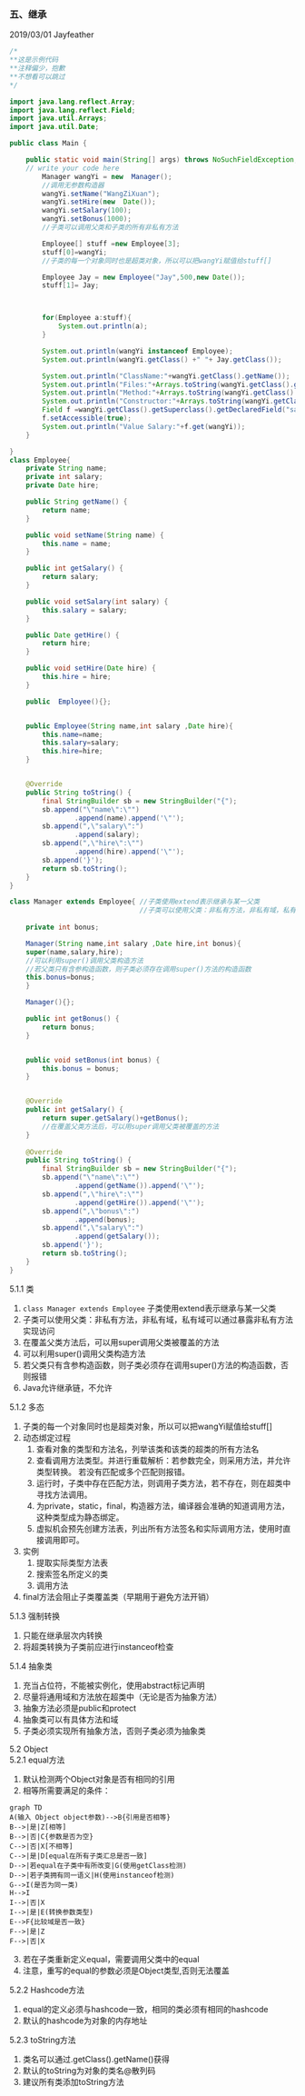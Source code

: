 ### 五、继承

2019/03/01
Jayfeather

```JAVA
/*
**这是示例代码
**注释偏少，抱歉
**不想看可以跳过
*/

import java.lang.reflect.Array;
import java.lang.reflect.Field;
import java.util.Arrays;
import java.util.Date;

public class Main {

    public static void main(String[] args) throws NoSuchFieldException, IllegalAccessException {
	// write your code here
        Manager wangYi = new  Manager();
        //调用无参数构造器
        wangYi.setName("WangZiXuan");
        wangYi.setHire(new  Date());
        wangYi.setSalary(100);
        wangYi.setBonus(1000);
        //子类可以调用父类和子类的所有非私有方法

        Employee[] stuff =new Employee[3];
        stuff[0]=wangYi;
        //子类的每一个对象同时也是超类对象，所以可以把wangYi赋值给stuff[]

        Employee Jay = new Employee("Jay",500,new Date());
        stuff[1]= Jay;



        for(Employee a:stuff){
            System.out.println(a);
        }

        System.out.println(wangYi instanceof Employee);
        System.out.println(wangYi.getClass() +" "+ Jay.getClass());

        System.out.println("ClassName:"+wangYi.getClass().getName());
        System.out.println("Files:"+Arrays.toString(wangYi.getClass().getDeclaredFields())+"\nSuperFiles:"+Arrays.toString(wangYi.getClass().getSuperclass().getDeclaredFields()));
        System.out.println("Method:"+Arrays.toString(wangYi.getClass().getDeclaredMethods()));
        System.out.println("Constructor:"+Arrays.toString(wangYi.getClass().getDeclaredConstructors()));
        Field f =wangYi.getClass().getSuperclass().getDeclaredField("salary");
        f.setAccessible(true);
        System.out.println("Value Salary:"+f.get(wangYi));
    }

}
class Employee{
    private String name;
    private int salary;
    private Date hire;

    public String getName() {
        return name;
    }

    public void setName(String name) {
        this.name = name;
    }

    public int getSalary() {
        return salary;
    }

    public void setSalary(int salary) {
        this.salary = salary;
    }

    public Date getHire() {
        return hire;
    }

    public void setHire(Date hire) {
        this.hire = hire;
    }

    public  Employee(){};


    public Employee(String name,int salary ,Date hire){
        this.name=name;
        this.salary=salary;
        this.hire=hire;
    }


    @Override
    public String toString() {
        final StringBuilder sb = new StringBuilder("{");
        sb.append("\"name\":\"")
                .append(name).append('\"');
        sb.append(",\"salary\":")
                .append(salary);
        sb.append(",\"hire\":\"")
                .append(hire).append('\"');
        sb.append('}');
        return sb.toString();
    }
}

class Manager extends Employee{ //子类使用extend表示继承与某一父类
                                //子类可以使用父类：非私有方法，非私有域，私有域可以通过暴露非私有方法实现访问
    
    private int bonus;

    Manager(String name,int salary ,Date hire,int bonus){
    super(name,salary,hire);
    //可以利用super()调用父类构造方法
    //若父类只有含参构造函数，则子类必须存在调用super()方法的构造函数
    this.bonus=bonus;
    }

    Manager(){};

    public int getBonus() {
        return bonus;
    }


    public void setBonus(int bonus) {
        this.bonus = bonus;
    }


    @Override
    public int getSalary() {
        return super.getSalary()+getBonus();
        //在覆盖父类方法后，可以用super调用父类被覆盖的方法
    }
    
    @Override
    public String toString() {
        final StringBuilder sb = new StringBuilder("{");
        sb.append("\"name\":\"")
                .append(getName()).append('\"');
        sb.append(",\"hire\":\"")
                .append(getHire()).append('\"');
        sb.append(",\"bonus\":")
                .append(bonus);
        sb.append(",\"salary\":")
                .append(getSalary());
        sb.append('}');
        return sb.toString();
    }
}


```

5.1.1 类  
1. `class Manager extends Employee` 子类使用extend表示继承与某一父类
2. 子类可以使用父类：非私有方法，非私有域，私有域可以通过暴露非私有方法实现访问
3. 在覆盖父类方法后，可以用super调用父类被覆盖的方法
4. 可以利用super()调用父类构造方法
5. 若父类只有含参构造函数，则子类必须存在调用super()方法的构造函数，否则报错
6. Java允许继承链，不允许

5.1.2 多态
1. 子类的每一个对象同时也是超类对象，所以可以把wangYi赋值给stuff[]
2. 动态绑定过程
    1. 查看对象的类型和方法名，列举该类和该类的超类的所有方法名
    2. 查看调用方法类型。并进行重载解析：若参数完全，则采用方法，并允许类型转换。 若没有匹配或多个匹配则报错。
    3. 运行时，子类中存在匹配方法，则调用子类方法，若不存在，则在超类中寻找方法调用。 
    4. 为private，static，final，构造器方法，编译器会准确的知道调用方法，这种类型成为静态绑定。
    5. 虚拟机会预先创建方法表，列出所有方法签名和实际调用方法，使用时直接调用即可。
3. 实例
    1. 提取实际类型方法表
    2. 搜索签名所定义的类
    3. 调用方法
4. final方法会阻止子类覆盖类（早期用于避免方法开销）

5.1.3 强制转换
1. 只能在继承层次内转换
2. 将超类转换为子类前应进行instanceof检查

5.1.4 抽象类
1. 充当占位符，不能被实例化，使用abstract标记声明
2. 尽量将通用域和方法放在超类中（无论是否为抽象方法）
3. 抽象方法必须是public和protect
4. 抽象类可以有具体方法和域
5. 子类必须实现所有抽象方法，否则子类必须为抽象类


5.2 Object  
5.2.1 equal方法
1. 默认检测两个Object对象是否有相同的引用
2. 相等所需要满足的条件：
```
graph TD
A(输入 Object object参数)-->B{引用是否相等}
B-->|是|Z[相等]
B-->|否|C{参数是否为空}
C-->|否|X[不相等]
C-->|是|D[equal在所有子类汇总是否一致]
D-->|若equal在子类中有所改变|G(使用getClass检测)
D-->|若子类拥有同一语义|H(使用instanceof检测)
G-->I(是否为同一类)
H-->I
I-->|否|X
I-->|是|E(转换参数类型)
E-->F{比较域是否一致}
F-->|是|Z
F-->|否|X

```
3. 若在子类重新定义equal，需要调用父类中的equal
4. 注意，重写的equal的参数必须是Object类型,否则无法覆盖

5.2.2 Hashcode方法
1. equal的定义必须与hashcode一致，相同的类必须有相同的hashcode
2. 默认的hashcode为对象的内存地址

5.2.3 toString方法
1. 类名可以通过.getClass().getName()获得
2. 默认的toString为对象的类名@散列码
3. 建议所有类添加toString方法